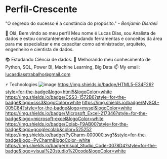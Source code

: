 # Perfil-Crescente
"O segredo do sucesso é a constância do propósito." - _Benjamin Disraeli_

👋 Olá, Bem vindo ao meu perfil
Meu nome é Lucas Dias, sou Analista de dados e estou constantemente estudando 
ferramentas e conceitos da área para me especializar e me capacitar como 
administrador, arquiteto, engenheiro e cientista de dados.

📚 Estudando Ciência de dados.
🚀 Melhorando meu conhecimento de Python, SQL, Power BI, Machine Learning, Big Data
📫 My email: lucasdiasstrabalho@gmail.com

⚡ Technologies
![image](https://github.com/Lucasdbvd/Perfil-Crescente/assets/113057108/c3cf3dc0-fa23-41ea-af7b-ae2206869680)
https://img.shields.io/badge/HTML5-E34F26?style=for-the-badge&logo=html5&logoColor=white 
https://img.shields.io/badge/CSS3-1572B6?style=for-the-badge&logo=css3&logoColor=white 
https://img.shields.io/badge/MySQL-005C84?style=for-the-badge&logo=mysql&logoColor=white 
https://img.shields.io/badge/Microsoft_Excel-217346?style=for-the-badge&logo=microsoft-excel&logoColor=white 
https://img.shields.io/badge/Colab-F9AB00?style=for-the-badge&logo=googlecolab&color=525252 
https://img.shields.io/badge/PyCharm-000000.svg?&style=for-the-badge&logo=PyCharm&logoColor=white 
https://img.shields.io/badge/Visual_Studio_Code-0078D4?style=for-the-badge&logo=visual%20studio%20code&logoColor=white 
